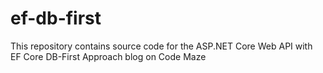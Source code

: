 # ef-db-first
This repository contains source code for the ASP.NET Core Web API with EF Core DB-First Approach blog on Code Maze
